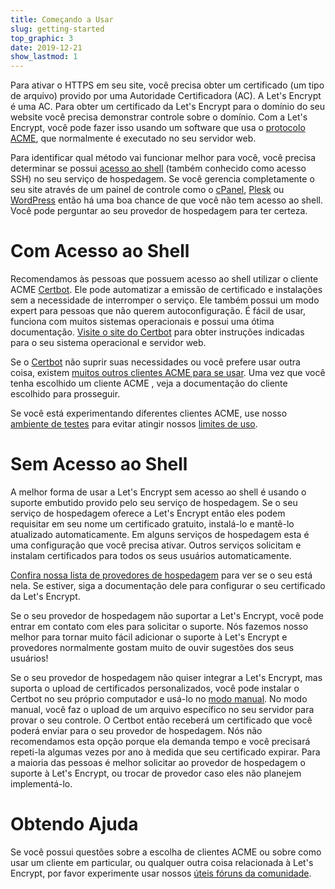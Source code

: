 ```yaml
---
title: Começando a Usar
slug: getting-started
top_graphic: 3
date: 2019-12-21
show_lastmod: 1
---
```



Para ativar o HTTPS em seu site, você precisa obter um certificado (um tipo de arquivo) 
provido por uma Autoridade Certificadora (AC). A Let's Encrypt é uma AC. Para obter um
certificado da Let's Encrypt para o domínio do seu website você precisa demonstrar
controle sobre o domínio. Com a Let's Encrypt, você pode fazer isso usando um software
que usa o [protocolo ACME](https://tools.ietf.org/html/rfc8555), que normalmente é 
executado no seu servidor web.

Para identificar qual método vai funcionar melhor para você, você precisa determinar
se possui [acesso ao shell](https://en.wikipedia.org/wiki/Shell_account) (também conhecido
como acesso SSH) no seu serviço de hospedagem. Se você gerencia completamente o seu site através de um
painel de controle como o [cPanel](https://cpanel.net/), [Plesk](https://www.plesk.com/) ou 
[WordPress](https://wordpress.org/) então há uma boa chance de que você não tem acesso 
ao shell. Você pode perguntar ao seu provedor de hospedagem para ter certeza.

# Com Acesso ao Shell

Recomendamos às pessoas que possuem acesso ao shell utilizar o cliente ACME [Certbot].
Ele pode automatizar a emissão de certificado e instalações sem a necessidade de interromper o serviço.
Ele também possui um modo expert para pessoas que não querem autoconfiguração. É fácil de usar,
funciona com muitos sistemas operacionais e possui uma ótima documentação. [Visite o
site do Certbot][Certbot] para obter instruções indicadas para o seu sistema operacional e servidor web.

Se o [Certbot] não suprir suas necessidades ou você prefere usar outra coisa, existem
[muitos outros clientes ACME para se usar](/docs/client-options). Uma vez que você tenha escolhido um cliente ACME
, veja a documentação do cliente escolhido para prosseguir.

Se você está experimentando diferentes clientes ACME, use nosso 
[ambiente de testes](/docs/staging-environment) para evitar atingir
nossos [limites de uso](/docs/rate-limits).

[Certbot]: https://certbot.eff.org/  "Certbot"

# Sem Acesso ao Shell

A melhor forma de usar a Let's Encrypt sem acesso ao shell é usando o suporte embutido
provido pelo seu serviço de hospedagem. Se o seu serviço de hospedagem oferece a Let's Encrypt
então eles podem requisitar em seu nome um certificado gratuito, instalá-lo e 
mantê-lo atualizado automaticamente. Em alguns serviços de hospedagem esta é
uma configuração que você precisa ativar. Outros serviços 
solicitam e instalam certificados para todos os seus usuários automaticamente.

[Confira nossa lista de provedores de hospedagem](https://community.letsencrypt.org/t/web-hosting-who-support-lets-encrypt/6920)
para ver se o seu está nela. Se estiver, siga a documentação dele para configurar
o seu certificado da Let's Encrypt.

Se o seu provedor de hospedagem não suportar a Let's Encrypt, você pode entrar em contato com eles
para solicitar o suporte. Nós fazemos nosso melhor para tornar muito fácil adicionar o suporte à
Let's Encrypt e provedores normalmente gostam muito de ouvir sugestões dos seus usuários!

Se o seu provedor de hospedagem não quiser integrar a Let's Encrypt, mas
suporta o upload de certificados personalizados, você pode instalar o Certbot no seu próprio
computador e usá-lo no [modo manual](https://certbot.eff.org/docs/using.html#manual).
No modo manual, você faz o upload de um arquivo específico no seu servidor para provar 
o seu controle. O Certbot então receberá um certificado que você poderá enviar para o seu
provedor de hospedagem. Nós não recomendamos esta opção porque ela demanda tempo 
e você precisará repeti-la algumas vezes por ano à medida que seu certificado
expirar. Para a maioria das pessoas é melhor solicitar ao provedor de hospedagem o suporte à Let's Encrypt, 
ou trocar de provedor caso eles não planejem implementá-lo.

# Obtendo Ajuda

Se você possui questões sobre a escolha de clientes ACME ou sobre como usar um cliente em particular, ou 
qualquer outra coisa relacionada à Let's Encrypt, por favor experimente usar nossos [úteis fóruns da comunidade](https://community.letsencrypt.org/c/help/ajuda-em-portugues).
